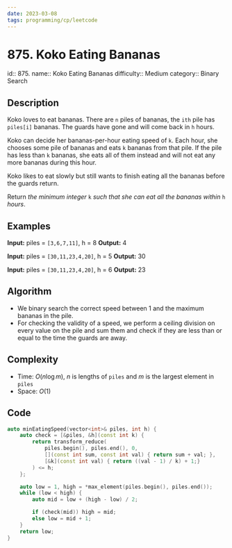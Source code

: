 ```yaml
---
date: 2023-03-08
tags: programming/cp/leetcode
---
```


# 875. Koko Eating Bananas 

id:: 875. 
name:: Koko Eating Bananas
difficulty:: Medium
category:: Binary Search

## Description
Koko loves to eat bananas. There are `n` piles of bananas, the `ith` pile has `piles[i]` bananas. The guards have gone and will come back in `h` hours.

Koko can decide her bananas-per-hour eating speed of `k`. Each hour, she chooses some pile of bananas and eats `k` bananas from that pile. If the pile has less than `k` bananas, she eats all of them instead and will not eat any more bananas during this hour.

Koko likes to eat slowly but still wants to finish eating all the bananas before the guards return.

Return _the minimum integer_ `k` _such that she can eat all the bananas within_ `h` _hours_.

## Examples
**Input:** piles = `[3,6,7,11]`, h = 8
**Output:** 4

**Input:** piles = `[30,11,23,4,20]`, h = 5
**Output:** 30

**Input:** piles = `[30,11,23,4,20]`, h = 6
**Output:** 23

## Algorithm
- We binary search the correct speed between 1 and the maximum bananas in the pile.
- For checking the validity of a speed, we perform a ceiling division on every value on the pile and sum them and check if they are less than or equal to the time the guards are away.

## Complexity
- Time: $O(n\log m)$, $n$ is lengths of `piles` and $m$ is the largest element in `piles`
- Space: $O(1)$

## Code
```cpp
auto minEatingSpeed(vector<int>& piles, int h) {
	auto check = [&piles, &h](const int k) {
		return transform_reduce(
			piles.begin(), piles.end(), 0,
			[](const int sum, const int val) { return sum + val; },
			[&k](const int val) { return ((val - 1) / k) + 1;}
		) <= h;
	};

	auto low = 1, high = *max_element(piles.begin(), piles.end());
	while (low < high) {
		auto mid = low + (high - low) / 2;

		if (check(mid)) high = mid;
		else low = mid + 1;
	}
	return low;
}
```
